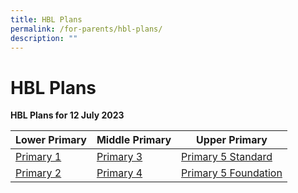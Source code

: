 ```yaml
---
title: HBL Plans
permalink: /for-parents/hbl-plans/
description: ""
---
```

# **HBL Plans**

**HBL Plans for 12 July 2023**



| Lower Primary | Middle Primary | Upper Primary |
| -------- | -------- | -------- |
| [Primary 1](/files/HBL%20Plans/12%20Jul%202023/p1_cps__hbl%20day_plan_12%20july.pdf)  | [Primary 3](/files/HBL%20Plans/12%20Jul%202023/p3_cps__hbl%20day_plan_12%20july.pdf)     | [Primary 5 Standard](/files/HBL%20Plans/12%20Jul%202023/p5%20std_cps__hbl%20day_plan_12%20july.pdf)     |
| [Primary 2](/files/HBL%20Plans/12%20Jul%202023/p2_cps__hbl%20day_plan_12%20july.pdf)     | [Primary 4](/files/HBL%20Plans/12%20Jul%202023/p4_cps__hbl%20day_plan_12%20july.pdf)     | [Primary 5 Foundation](/files/HBL%20Plans/12%20Jul%202023/p5%20fdn_cps__hbl%20day_plan_12%20july.pdf)     |